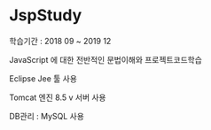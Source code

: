 # JspStudy

학습기간 : 2018 09 ~ 2019 12 <P>

JavaScript 에 대한 전반적인 문법이해와 프로젝트코드학습 <P>

Eclipse Jee 툴 사용 <P>

Tomcat 엔진 8.5 v 서버 사용 <P>

DB관리 : MySQL 사용 <P>

